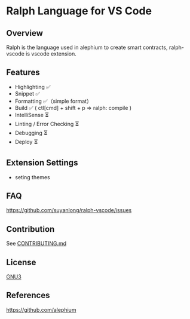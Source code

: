 # Ralph Language for VS Code

## Overview

Ralph is the language used in alephium to create smart contracts, ralph-vscode is vscode extension.

## Features

- Highlighting ✅
- Snippet ✅
- Formatting ✅（simple format）
- Build ✅ ( ctl[cmd] + shift + p => ralph: compile )
- IntelliSense ⏳
- Linting / Error Checking ⏳
- Debugging ⏳
- Deploy ⏳

## Extension Settings

- seting themes

## FAQ

https://github.com/suyanlong/ralph-vscode/issues

## Contribution

See [CONTRIBUTING.md](https://github.com/suyanlong/ralph-vscode/blob/main/CONTRIBUTING.md)

## License

[GNU3](<[LICENSE](https://github.com/suyanlong/ralph-vscode/blob/main/LICENSE)>)

## References

https://github.com/alephium

